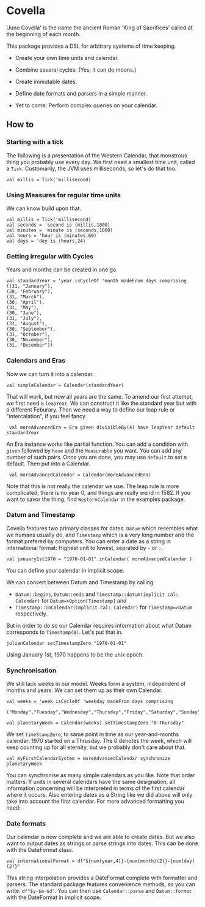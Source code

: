 # Covella
'Juno Covella' is the name the ancient Roman 'King of Sacrifices' called at the beginning of each month.

This package provides a DSL for arbitrary systems of time keeping.
- Create your own time units and calendar.
- Combine several cycles. (Yes, it can do moons.)
- Create immutable dates.
- Define date formats and parsers in a simple manner.

- Yet to come: Perform complex queries on your calendar.

## How to

### Starting with a tick
The following is a presentation of the Western Calendar, that monstrous thing you probably use every day.
We first need a smallest time unit, called a `Tick`. Customarily, the JVM uses milliseconds, so let's do that too.

    val millis = Tick('millisecond) 

### Using Measures for regular time units
We can know build upon that. 

    val millis = Tick('millisecond)
    val seconds = 'second is (millis,1000)
    val minutes = 'minute is (seconds,1000)
    val hours = 'hour is (minutes,60)
    val days = 'day is (hours,24)


### Getting irregular with Cycles
Years and months can be created in one go.

    val standardYear = 'year isCycleOf 'month madeFrom days comprising
    ((31, "January"),
    (28, "February"),
    (31, "March"),
    (30, "April"),
    (31, "May"),
    (30, "June"),
    (31, "July"),
    (31, "August"),
    (30, "September"),
    (31, "October"),
    (30, "November"),
    (31, "December"))


### Calendars and Eras
Now we can turn it into a calendar. 

    val simpleCalendar = Calendar(standardYear)
    
That will work, but now all years are the same. To amend our first attempt, we first need a `leapYear`. We can construct it like the standard year but with a different Feburary. Then we need a way to define our leap rule or "intercalation", if you feel fancy.
 
     val moreAdvancedEra = Era given divisibleBy(4) have leapYear default standardYear
     
An Era instance works like partial function. You can add a condition with `given` followed by `have` and the `Measurable` you want. You can add any number of such pairs. Once you are done, you may use `default` to set a default. Then put into a Calendar.

     val moreAdvancedCalendar = Calendar(moreAdvancedEra)

Note that this is not really the calendar we use. The leap rule is more complicated, there is no year 0, and things are really weird in 1582. If you want to savor the thing, find `WesternCalendar` in the examples package.

### Datum and Timestamp
Covella features two primary classes for dates. `Datum` which resembles what we humans usually do, and `Timestamp` which is a very long number and the format prefered by computers. You can enter a date as a string in international format: Highest unit to lowest, seprated by `-` or `:`.

    val january1st1970 = "1970-01-01".inCalendar( moreAdvancedCalendar )

You can define your calendar in implicit scope.

We can convert between Datum and Timestamp by calling  
- `Datum::begins`, `Datum::ends` and `Timestamp::datum(implicit cal: Calendar)` for `Datum=>Option[Timestamp]` and
- `Timestamp::inCalendar(implicit cal: Calendar)` for `Timestamp=>Datum`
respectively.

But in order to do so our Calendar requires information about what Datum corresponds to `Timestamp(0)`. Let's put that in.

    julianCalendar setTimestampZero "1970-01-01"
    
Using January 1st, 1970 happens to be the unix epoch. 

### Synchronisation
We still lack weeks in our model. Weeks form a system, independent of months and years. We can set them up as their own Calendar.

    val weeks = 'week isCycleOf 'weekday madeFrom days comprising
            ("Monday","Tuesday","Wednesday","Thursday","Friday","Saturday","Sunday")

    val planetaryWeek = Calendar(weeks) setTimestampZero "0-Thursday"
                  
We set `timeStampZero`, to same point in time as our year-and-months calendar: 1970 started on a Thrusday. The 0 denotes the week, which will keep counting up for all eternity, but we probably don't care about that.

    val myFirstCalendarSystem = moreAdvancedCalendar synchronize planetaryWeek
    
You can synchronise as many simple calendars as you like. Note that order matters: If units in several calendars have the same designation, all information concerning will be interpreted in terms of the first calendar where it occurs. Also entering dates as a String like we did above will only take into account the first calendar. For more advanced formatting you need:

### Date formats

Our calendar is now complete and we are able to create dates. But we also want to output dates as strings or parse strings into dates. This can be done with the DateFormat class.

    val internationalFormat = df"${num(year,4)}-{num(month)(2)}-{num(day)(2)}"
    
This string interpolation provides a DateFormat complete with formatter and parsers. The standard package features convenience methods, so you can write: `df"$y-$m-$d"`. You can then use `Calendar::parse` and `Datum::format` with the DateFormat in implicit scope.
